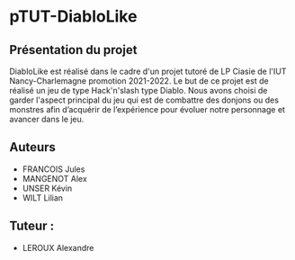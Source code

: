 # pTUT-DiabloLike
## Présentation du projet
DiabloLike est réalisé dans le cadre d'un projet tutoré de LP Ciasie de l'IUT Nancy-Charlemagne promotion 2021-2022.
Le but de ce projet est de réalisé un jeu de type Hack'n'slash type Diablo. Nous avons choisi de garder l'aspect principal du jeu qui est de combattre des donjons ou des monstres afin d’acquérir de l’expérience pour évoluer notre personnage et avancer dans le jeu.


## Auteurs
- FRANCOIS Jules
- MANGENOT Alex
- UNSER Kévin
- WILT Lilian

## Tuteur : 
- LEROUX Alexandre
